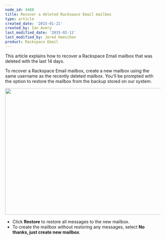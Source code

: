 ```yaml
---
node_id: 4488
title: Recover a deleted Rackspace Email mailbox
type: article
created_date: '2015-01-21'
created_by: Ian Avery
last_modified_date: '2015-02-11'
last_modified_by: Jered Heeschen
product: Rackspace Email
---
```


This article explains how to recover a Rackspace Email mailbox that was
deleted with the last 14 days.

To recover a Rackspace Email mailbox, create a new mailbox using the
same username as the recently deleted mailbox. You'll be prompted with
the option to restore the mailbox from the backup stored on our system.

<img src="https://8026b2e3760e2433679c-fffceaebb8c6ee053c935e8915a3fbe7.ssl.cf2.rackcdn.com/field/image/Screen%20Shot%202015-01-21%20at%202.53.38%20PM.png" width="699" height="410" />

-   Click **Restore** to restore all messages to the new mailbox.
-   To create the mailbox without restoring any messages, select **No
    thanks, just create new mailbox**.


